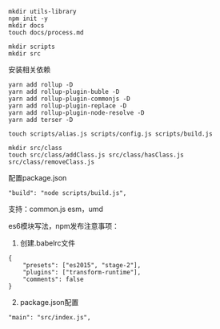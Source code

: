 ````
mkdir utils-library
npm init -y 
mkdir docs
touch docs/process.md
````

````
mkdir scripts
mkdir src
````

安装相关依赖

````
yarn add rollup -D
yarn add rollup-plugin-buble -D
yarn add rollup-plugin-commonjs -D
yarn add rollup-plugin-replace -D
yarn add rollup-plugin-node-resolve -D
yarn add terser -D
````

````
touch scripts/alias.js scripts/config.js scripts/build.js
````

````
mkdir src/class
touch src/class/addClass.js src/class/hasClass.js src/class/removeClass.js
````

配置package.json

````
"build": "node scripts/build.js",
````

支持：common.js esm，umd

es6模块写法，npm发布注意事项：
1. 创建.babelrc文件
````
{
    "presets": ["es2015", "stage-2"],
    "plugins": ["transform-runtime"],
    "comments": false
}
````
2. package.json配置
````
"main": "src/index.js",
````